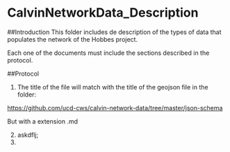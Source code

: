 # CalvinNetworkData_Description

##Introduction
This folder includes de description of the types of data that populates the network of the Hobbes project.

Each one of the documents must include the sections described in the protocol.

##Protocol
1. The title of the file will match with the title of the geojson file in the folder:

https://github.com/ucd-cws/calvin-network-data/tree/master/json-schema

But with a extension .md

2. askdflj; 
3. 
